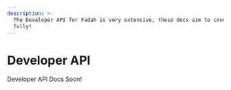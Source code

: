 ```yaml
---
description: >-
  The Developer API for Fadah is very extensive, these docs aim to cover it
  fully!
---
```


# Developer API

Developer API Docs Soon!
